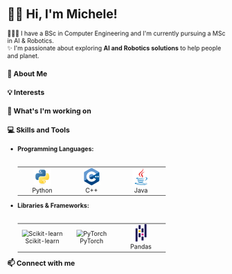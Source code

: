 <!--
**MicheleBrigandi/MicheleBrigandi** is a ✨ _special_ ✨ repository because its `README.md` (this file) appears on your GitHub profile.

Here are some ideas to get you started:

- 🔭 I’m currently working on ...
- 🌱 I’m currently learning ...
- 👯 I’m looking to collaborate on ...
- 🤔 I’m looking for help with ...
- 💬 Ask me about ...
- 📫 How to reach me: ...
- 😄 Pronouns: ...
- ⚡ Fun fact: ...
-->

<h1 align="left">👋🏻 Hi, I'm Michele!</h1>
👨🏻‍🎓 I have a BSc in Computer Engineering and I'm currently pursuing a MSc in AI & Robotics.<br>  
✨ I'm passionate about exploring <b>AI and Robotics solutions</b> to help people and planet.

<h3 align="left">🌟 About Me</h3>
<p align="left">
</p>

<h3 align="left">💡 Interests</h3>
<p align="left">
</p>

<h3 align="left">🌱 What's I'm working on</h3>
<p align="left">
</p>

<h3 align="left">💻 Skills and Tools</h3>
<ul>
  <li>
    <h4 align="left">Programming Languages:</h4>
    <table align="left">
      <tr>
        <td align="center" width="100">
          <img src="https://raw.githubusercontent.com/devicons/devicon/master/icons/python/python-original.svg" alt="Python" width="40" height="40"/><br>Python
        </td>
        <td align="center" width="100">
          <img src="https://raw.githubusercontent.com/devicons/devicon/master/icons/cplusplus/cplusplus-original.svg" alt="C++" width="40" height="40"/><br>C++
        </td>
        <td align="center" width="100">
          <img src="https://raw.githubusercontent.com/devicons/devicon/master/icons/java/java-original.svg" alt="Java" width="40" height="40"/><br>Java
        </td>
      </tr>
    </table>
  </li>
  <li>
    <h4 align="left" style="clear: left;">Libraries & Frameworks:</h4>
    <table align="left">
      <tr>
        <td align="center" width="100">
          <img src="https://upload.wikimedia.org/wikipedia/commons/0/05/Scikit_learn_logo_small.svg" alt="Scikit-learn" width="40" height="40"/><br>Scikit-learn
        </td>
        <td align="center" width="100">
          <img src="https://www.vectorlogo.zone/logos/pytorch/pytorch-icon.svg" alt="PyTorch" width="40" height="40"/><br>PyTorch
        </td>
        <td align="center" width="100">
          <img src="https://raw.githubusercontent.com/devicons/devicon/2ae2a900d2f041da66e950e4d48052658d850630/icons/pandas/pandas-original.svg" alt="Pandas" width="40" height="40"/><br>Pandas
        </td>
      </tr>
    </table>
  </li>
</ul>

<h3 align="left">📫 Connect with me</h3>
<p align="left">
</p>


